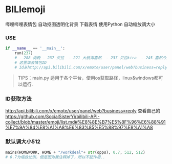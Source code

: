 # BILIemoji

哔哩哔哩表情包 自动抠图透明化背景 下载表情 使用Python 自动缩放调大小

### USE
```python
if __name__ == '__main__':
    run(237)
    # - 288 向晚 - 237 贝拉  - 221 大航海嘉然  - 237 贝拉kira  - 245 嘉然今天吃什么 -288 向晚大魔王 -333 乃琳Queen  -339 珈乐Carol
    # 这里填表情包ID
    # Id从http://api.bilibili.com/x/emote/user/panel/web?business=reply查看自己的，来源
```

>TIPS：main.py 适用于各个平台，使用os获取路径，linux&windows都可以运行.

### ID获取方法
http://api.bilibili.com/x/emote/user/panel/web?business=reply 查看自己的
https://github.com/SocialSisterYi/bilibili-API-collect/blob/master/emoji/list.md#%E8%8E%B7%E5%8F%96%E6%88%91%E7%9A%84%E8%A1%A8%E6%83%85%E5%88%97%E8%A1%A8

### 默认调大小512
```python
mains(HOMEWORK, HOME + "/workdeal"+ str(opps), 0.7, 512, 512)
# 0.7为缩放比例，但是因为我注释掉了，所以不起作用..
```
